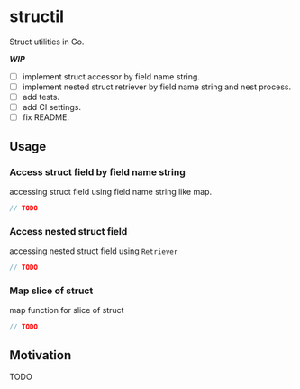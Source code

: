 # structil

Struct utilities in Go.

___WIP___

- [ ] implement struct accessor by field name string.
- [ ] implement nested struct retriever by field name string and nest process.
- [ ] add tests.
- [ ] add CI settings.
- [ ] fix README.

## Usage

### Access struct field by field name string
accessing struct field using field name string like map.

```go
// TODO


```

### Access nested struct field
accessing nested struct field using `Retriever`

```go
// TODO


```

### Map slice of struct
map function for slice of struct

```go
// TODO


```

## Motivation
TODO
